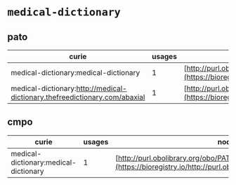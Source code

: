 # `medical-dictionary`
## pato
| curie                                                                      |   usages | nodes                                                                                                             |
|----------------------------------------------------------------------------|----------|-------------------------------------------------------------------------------------------------------------------|
| medical-dictionary:medical-dictionary                                      |        1 | [http://purl.obolibrary.org/obo/PATO:0001512](https://bioregistry.io/http://purl.obolibrary.org/obo/PATO:0001512) |
| medical-dictionary:http://medical-dictionary.thefreedictionary.com/abaxial |        1 | [http://purl.obolibrary.org/obo/PATO:0002046](https://bioregistry.io/http://purl.obolibrary.org/obo/PATO:0002046) |
## cmpo
| curie                                 |   usages | nodes                                                                                                             |
|---------------------------------------|----------|-------------------------------------------------------------------------------------------------------------------|
| medical-dictionary:medical-dictionary |        1 | [http://purl.obolibrary.org/obo/PATO:0001512](https://bioregistry.io/http://purl.obolibrary.org/obo/PATO:0001512) |
